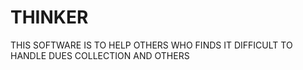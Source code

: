 # THINKER
THIS SOFTWARE IS TO HELP OTHERS WHO FINDS IT DIFFICULT TO HANDLE DUES COLLECTION AND OTHERS
